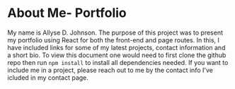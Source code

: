 # About Me- Portfolio

My name is Allyse D. Johnson. The purpose of this project was to present my portfolio using React for both the front-end and page routes. In this, I have included links for some of my latest projects, contact information and a short bio. To view this document one would need to first clone the github repo then run `npm install` to install all dependencies needed. If you want to include me in a project, please reach out to me by the contact info I've icluded in my contact page.